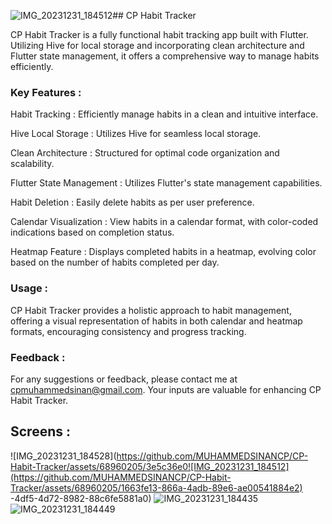 ![IMG_20231231_184512](https://github.com/MUHAMMEDSINANCP/CP-Habit-Tracker/assets/68960205/db86cad1-d580-47b7-9339-f2b44a76a273)## CP Habit Tracker

CP Habit Tracker is a fully functional habit tracking app built with Flutter. Utilizing Hive for local storage and incorporating clean architecture and Flutter state management, it offers a comprehensive way to manage habits efficiently.

### Key Features :

Habit Tracking : Efficiently manage habits in a clean and intuitive interface.

Hive Local Storage : Utilizes Hive for seamless local storage.

Clean Architecture : Structured for optimal code organization and scalability.

Flutter State Management : Utilizes Flutter's state management capabilities.

Habit Deletion : Easily delete habits as per user preference.

Calendar Visualization : View habits in a calendar format, with color-coded indications based on completion status.

Heatmap Feature : Displays completed habits in a heatmap, evolving color based on the number of habits completed per day.

### Usage :

CP Habit Tracker provides a holistic approach to habit management, offering a visual representation of habits in both calendar and heatmap formats, encouraging consistency and progress tracking.

### Feedback :

For any suggestions or feedback, please contact me at cpmuhammedsinan@gmail.com. Your inputs are valuable for enhancing CP Habit Tracker.

## Screens :

![IMG_20231231_184528](https://github.com/MUHAMMEDSINANCP/CP-Habit-Tracker/assets/68960205/3e5c36e0![IMG_20231231_184512](https://github.com/MUHAMMEDSINANCP/CP-Habit-Tracker/assets/68960205/1663fe13-866a-4adb-89e6-ae00541884e2)
-4df5-4d72-8982-88c6fe5881a0)
 ![IMG_20231231_184435](https://github.com/MUHAMMEDSINANCP/CP-Habit-Tracker/assets/68960205/b77fc7a4-a809-4693-a83f-d9c503a93cec)
![IMG_20231231_184449](https://github.com/MUHAMMEDSINANCP/CP-Habit-Tracker/assets/68960205/7e709a35-6c6c-4ee2-aff3-2bba2e6801c5)
